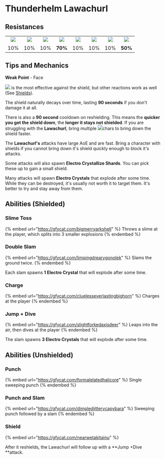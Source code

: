 # Thunderhelm Lawachurl

## Resistances

|                                                                                                                                                                                                           |                                                                                                                                                                                                           |                                                                                                                                                                                                           |                                                                                                                                                                                                           |                                                                                                                                                                                                           |                                                                                                                                                                                                           |                                                                                                                                                                                                           |                                                                                                                                                                                                           |
| :-------------------------------------------------------------------------------------------------------------------------------------------------------------------------------------------------------: | :-------------------------------------------------------------------------------------------------------------------------------------------------------------------------------------------------------: | :-------------------------------------------------------------------------------------------------------------------------------------------------------------------------------------------------------: | :-------------------------------------------------------------------------------------------------------------------------------------------------------------------------------------------------------: | :-------------------------------------------------------------------------------------------------------------------------------------------------------------------------------------------------------: | :-------------------------------------------------------------------------------------------------------------------------------------------------------------------------------------------------------: | :-------------------------------------------------------------------------------------------------------------------------------------------------------------------------------------------------------: | :-------------------------------------------------------------------------------------------------------------------------------------------------------------------------------------------------------: |
| ​​![](https://firebasestorage.googleapis.com/v0/b/gitbook-28427.appspot.com/o/assets%2F-MVAGyyACcSzyzfmgy7f%2Fsync%2F485abc41b72e4fb75fd6cf1b2c21d83a5da9a05c.png?generation=1615182625871961\&alt=media) | ​​![](https://firebasestorage.googleapis.com/v0/b/gitbook-28427.appspot.com/o/assets%2F-MVAGyyACcSzyzfmgy7f%2Fsync%2F1a9d730812988c6cd8678f117630d179f689cee0.png?generation=1615182626544397\&alt=media) | ​​![](https://firebasestorage.googleapis.com/v0/b/gitbook-28427.appspot.com/o/assets%2F-MVAGyyACcSzyzfmgy7f%2Fsync%2Fe0472b52c548a7162a648c191cad9b7bbdf4498b.png?generation=1615182626170812\&alt=media) | ​​![](https://firebasestorage.googleapis.com/v0/b/gitbook-28427.appspot.com/o/assets%2F-MVAGyyACcSzyzfmgy7f%2Fsync%2Fa8efded210241d0c6764e2819b9c750deff8a6d4.png?generation=1615182626278065\&alt=media) | ​​![](https://firebasestorage.googleapis.com/v0/b/gitbook-28427.appspot.com/o/assets%2F-MVAGyyACcSzyzfmgy7f%2Fsync%2F68e4777d7c38eb974be29d8260b1f52709a44a26.png?generation=1615182625284983\&alt=media) | ​​![](https://firebasestorage.googleapis.com/v0/b/gitbook-28427.appspot.com/o/assets%2F-MVAGyyACcSzyzfmgy7f%2Fsync%2Fcb0b6d83e3899b9d4310fb78ce58ccad28b8c839.png?generation=1615182626007947\&alt=media) | ​​![](https://firebasestorage.googleapis.com/v0/b/gitbook-28427.appspot.com/o/assets%2F-MVAGyyACcSzyzfmgy7f%2Fsync%2F347363c813f76f26b0c6c74df49012812f9fe690.png?generation=1615182625760905\&alt=media) | ​​![](https://firebasestorage.googleapis.com/v0/b/gitbook-28427.appspot.com/o/assets%2F-MVAGyyACcSzyzfmgy7f%2Fsync%2F7db8ec0e8a47656e2367909ab5d65aa19effb930.png?generation=1615182626144273\&alt=media) |
|                                                                                                    10%                                                                                                    |                                                                                                    10%                                                                                                    |                                                                                                    10%                                                                                                    |                                                                                                  **70%**                                                                                                  |                                                                                                    10%                                                                                                    |                                                                                                    10%                                                                                                    |                                                                                                    10%                                                                                                    |                                                                                                  **50%**                                                                                                  |

## Tips and Mechanics

**Weak Point** - Face

![](../../../.gitbook/assets/cryo\_small.png) is the most effective against the shield, but other reactions work as well (See [Shields](../../../mechanics/shields.md)).

The shield naturally decays over time, lasting **90 seconds** if you don't damage it at all.

There is also a **90 second** cooldown on reshielding. This means the **quicker you get the shield down**, the **longer it stays not shielded**. If you are struggling with the **Lawachurl**, bring multiple ![](../../../.gitbook/assets/cryo\_small.png)chars to bring down the shield faster.

The **Lawachurl's** attacks have large AoE and are fast. Bring a character with shields if you cannot bring down it's shield quickly enough to block it's attacks.

Some attacks will also spawn **Electro Crystallize Shards**. You can pick these up to gain a small shield.

Many attacks will spawn **Electro Crystals** that explode after some time. While they can be destroyed, it's usually not worth it to target them. It's better to try and stay away from them.

## Abilities (Shielded)

### Slime Toss

{% embed url="https://gfycat.com/bigmerryarkshell" %}
Throws a slime at the player, which splits into 3 smaller explosions
{% endembed %}

### Double Slam

{% embed url="https://gfycat.com/limpingdrearygonolek" %}
Slams the ground twice.
{% endembed %}

Each slam spawns **1 Electro Crystal** that will explode after some time.

### Charge

{% embed url="https://gfycat.com/cluelesseverlastingbighorn" %}
Charges at the player
{% endembed %}

### Jump + Dive

{% embed url="https://gfycat.com/slightforkedaxisdeer" %}
Leaps into the air, then dives at the player
{% endembed %}

The slam spawns **3 Electro Crystals** that will explode after some time.

## Abilities (Unshielded)

### Punch

{% embed url="https://gfycat.com/formalelatedhalicore" %}
Single sweeping punch
{% endembed %}

### Punch and Slam

{% embed url="https://gfycat.com/dimpledjitterycapybara" %}
Sweeping punch followed by a slam
{% endembed %}

### Shield

{% embed url="https://gfycat.com/nearwetakitainu" %}

After it reshields, the Lawachurl will follow up with a **Jump +Dive **attack.
